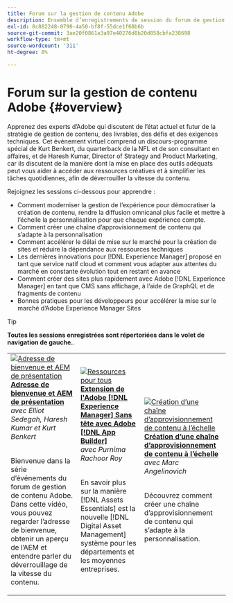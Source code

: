 ```yaml
---
title: Forum sur la gestion de contenu Adobe
description: Ensemble d’enregistrements de session du forum de gestion de contenu Adobe
exl-id: 8c882248-0790-4a50-bf8f-55dce1f68b6b
source-git-commit: 3ae20f0861a3a97e40276d8b20d858cbfa238698
workflow-type: tm+mt
source-wordcount: '311'
ht-degree: 0%

---
```


# Forum sur la gestion de contenu Adobe {#overview}

Apprenez des experts d’Adobe qui discutent de l’état actuel et futur de la stratégie de gestion de contenu, des livrables, des défis et des exigences techniques. Cet événement virtuel comprend un discours-programme spécial de Kurt Benkert, du quarterback de la NFL et de son consultant en affaires, et de Haresh Kumar, Director of Strategy and Product Marketing, car ils discutent de la manière dont la mise en place des outils adéquats peut vous aider à accéder aux ressources créatives et à simplifier les tâches quotidiennes, afin de déverrouiller la vitesse du contenu.

Rejoignez les sessions ci-dessous pour apprendre :

* Comment moderniser la gestion de l’expérience pour démocratiser la création de contenu, rendre la diffusion omnicanal plus facile et mettre à l’échelle la personnalisation pour que chaque expérience compte.
* Comment créer une chaîne d’approvisionnement de contenu qui s’adapte à la personnalisation
* Comment accélérer le délai de mise sur le marché pour la création de sites et réduire la dépendance aux ressources techniques
* Les dernières innovations pour [!DNL Experience Manager] proposé en tant que service natif cloud et comment vous adapter aux attentes du marché en constante évolution tout en restant en avance
* Comment créer des sites plus rapidement avec Adobe [!DNL Experience Manager] en tant que CMS sans affichage, à l’aide de GraphQL et de fragments de contenu
* Bonnes pratiques pour les développeurs pour accélérer la mise sur le marché d’Adobe Experience Manager Sites

>[!TIP]
>
>**Toutes les sessions enregistrées sont répertoriées dans le volet de navigation de gauche.**.

<table>
  <tr>
   <td>
      <a href="2022/welcome.md">
      <img alt="Adresse de bienvenue et AEM de présentation" src="assets/welcome.png" >
      </a>
      <div>
         <a href="2022/welcome.md"><strong>Adresse de bienvenue et AEM de présentation</strong></a>         
         <br/><em>avec Elliot Sedegah, Haresh Kumar et Kurt Benkert</em>
      </div>
      <p>
        <br/>
         Bienvenue dans la série d’événements du forum de gestion de contenu Adobe. Dans cette vidéo, vous pouvez regarder l’adresse de bienvenue, obtenir un aperçu de l’AEM et entendre parler du déverrouillage de la vitesse du contenu.
      </p>
   </td>
   <td>
      <a href="2022/assets-for-all.md">
      <img alt="Ressources pour tous" src="assets/assets-for-all.png" >
      </a>
      <div>
         <a href="2022/assets-for-all.md"><strong>Extension de l'Adobe [!DNL Experience Manager] Sans tête avec Adobe [!DNL App Builder]</strong></a>         
         <br/><em>avec Purnima Rachoor Roy</em>
      </div>
      <p>
        <br/>
          En savoir plus sur la manière [!DNL Assets Essentials] est la nouvelle [!DNL Digital Asset Management] système pour les départements et les moyennes entreprises.
      </p>
   </td>
   <td>
      <a href="2022/supply-chain.md">
      <img alt="Création d’une chaîne d’approvisionnement de contenu à l’échelle" src="assets/supply-chain.png" />
      </a>
      <div>
         <a href="2022/supply-chain.md"><strong>Création d’une chaîne d’approvisionnement de contenu à l’échelle</strong></a>         
         <br/><em>avec Marc Angelinovich</em>
      </div>
      <p>
        <br/>
         Découvrez comment créer une chaîne d’approvisionnement de contenu qui s’adapte à la personnalisation.
      </p>
   </td>
  </tr>
</table>
